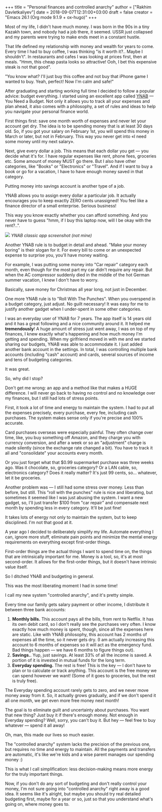 +++
title = "Personal finances and controlled anarchy"
author = ["Rakhim Davletkaliyev"]
date = 2018-09-07T12:31:00+03:00
draft = false
creator = "Emacs 26.1 (Org mode 9.1.9 + ox-hugo)"
+++

Most of my life, I didn't have much money. I was born in the 90s in a tiny Kazakh town, and nobody had a job there, it seemed. USSR just collapsed and my parents were trying to make ends meet in a constant hustle.

That life defined my relationship with money and wealth for years to come. Every time I had to buy coffee, I was thinking "is it worth it?.. Maybe I shouldn't". In restaurants and cafes I was looking at prices first, then at meals. "Hmm, this cheap pasta looks so attractive! Ooh, I bet this expensive steak is not that good".

"You know what? I'll just buy this coffee and not buy that iPhone game I wanted to buy. Yeah, perfect! Now I'm calm and safe!"

After graduating and starting working full time I decided to follow a popular advice: budget everything. I started using an excellent app called [YNAB](<https://www.youneedabudget.com/>) — You Need a Budget. Not only it allows you to track all your expenses and plan ahead, it also comes with a philosophy, a set of rules and ideas to help you navigate your personal finance world.

First things first: save one month worth of expenses and never let your account get dry. The idea is to be spending money that is at least 30 days old. So, if you got your salary on February 1st, you will spend this money in March or later, but not in February. This way you never get into «I need some money until my next salary».

Next, give every dollar a job. This means that each dollar you get — you decide what it's for. I have regular expenses like rent, phone fees, groceries etc. Some amount of money MUST go there. But I also have other categories, like "Books" or "Electronics" or "Travel". And if I want to buy a book or go for a vacation, I have to have enough money saved in that category.

Putting money into savings account is another type of a job.

YNAB allows you to assign every dollar a particular job. It actually encourages you to keep exactly ZERO cents unassigned! You feel like a finance director of a small enterprise. Serious business!

This way you know exactly whether you can afford something. And you never have to guess "hmm, if I buy this laptop now, will I be okay with the rent?..".

**![](/images/posts/ynab.jpg)**
_YNAB classic app screenshot (not mine)_

Another YNAB rule is to budget in detail and ahead. "Make your money boring" is their slogan for it. For every bill to come or an unexpected expense to surprise you, you'll have money waiting.

For example, I was putting some money into "Car repair" category each month, even though for the most part my car didn't require any repair. But when the AC compressor suddenly died in the middle of the hot German summer vacation, I knew I don't have to worry.

Basically, save money for Christmas all year long, not just in December.

One more YNAB rule is to "Roll With The Punches". When you overspend in a budget category, just adjust. No guilt necessary! It was easy for me to justify another gadget when I under-spent in some other categories.

I was an everyday user of YNAB for 7 years. The app itself is 14 years old and it has a great following and a nice community around it. It helped me **tremendously**! A huge amount of stress just went away, I was on top of my finances, I knew exactly what's happening and how much money I'm getting and spending. When my girlfriend moved in with me and we started sharing our budgets, YNAB was able to accommodate it. I just added another bank account in the settings. In total, I was controlling multiple bank accounts (including "cash" account) and cards, several sources of income and tens of budgeting categories.

It was great.

So, why did I stop?

Don't get me wrong: an app and a method like that makes a HUGE difference. I will never go back to having no control and no knowledge over my finances, but I still had lots of stress points.

First, it took a lot of time and energy to maintain the system. I had to put all the expenses precisely, every purchase, every fee, including cash purchases. The system makes sense only if you're precise and 100% accurate.

Card purchases overseas were especially painful. They often change over time, like, you buy something off Amazon, and they charge you with currency conversion, and after a week or so an "adjustment" charge is made silently (since the exchange rate changed a bit). You have to track it all and "consolidate" your accounts every month.

Or you just forget what that $0.99 supermarket purchase was three weeks ago. Was it chocolate, so, groceries category? Or a LAN cable, so, electronics category? Does it really matter? It's just 99 cents, so… whatever, let it be groceries.

Another problem was — I still had some stress over money. Less than before, but still. This "roll with the punches" rule is nice and liberating, but sometimes it seemed like I was just abusing the system. I want a new gadget, so, I'll just transfer $100 from "car repair" and compensate next month by spending less in every category. It'll be just fine!

It takes lots of energy not only to maintain the system, but to keep disciplined. I'm not that good at it.

A year ago I decided to deliberately simplify my life. Automate everything I can, ignore more stuff, eliminate pain points and minimize the mental energy requirements on everything except first-order things.

First-order things are the actual things I want to spend time on, the things that are intrinsically important for me. Money is a tool, so, it's at most second-order. It allows for the first-order things, but it doesn't have intrinsic value itself.

So I ditched YNAB and budgeting in general.

This was the most liberating moment I had in some time!

I call my new system "controlled anarchy", and it's pretty simple.

Every time our family gets salary payment or other income, I distribute it between three bank accounts:

1.  **Monthly bills.** This account pays all the bills, from rent to Netflix. It has its own debit card, so I don't really see the purchases very often. I know exactly how much money is spent, though, since all the expenses here are static. Like with YNAB philosophy, this account has 2 months of expenses all the time, so it never gets dry. (I am actually increasing this account to 6 months of expenses so it will act as the emergency fund. Bad things happen — we have 6 months to figure things out).
2.  **Savings.**. Yup, just savings. At least 33% of all the income is saved. A portion of it is invested in mutual funds for the long term.
3.  **Everyday spending.** The rest is free! This is the key — I don't have to plan or to calculate or track anything. This account is the free money we can spend however we want! (Some of it goes to groceries, but the rest is truly free).

The Everyday spending account rarely gets to zero, and we never move money away from it. So, it actually grows gradually, and if we don't spend it all one month, we get even more free money next month!

The goal is to eliminate guilt and uncertainty about purchases. You want that new thing? Just buy it if there's enough money. Not enough in Everyday spending? Well, sorry, you can't buy it. But hey — feel free to buy whatever — spend it all away!

Oh, man, this made our lives so much easier.

The "controlled anarchy" system lacks the precision of the previous one, but requires no time and energy to maintain. All the payments and transfers are automatic, it's like we're kids and a wise parent manages our spending money :)

This is what I call simplification: less decision-making means more energy for the truly important things.

Now, if you don't do any sort of budgeting and don't really control your money, I'm not sure going into "controlled anarchy" right away is a good idea. It seems like it's alright, but maybe you should try real detailed budgeting first, maybe for a year or so, just so that you understand what's going on, where money goes to.
